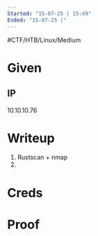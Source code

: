 ```yaml
---
Started: "15-07-25 | 15:49"
Ended: "15-07-25 |"
---
```


#CTF/HTB/Linux/Medium

# Given

## IP
10.10.10.76

# Writeup

1. Rustscan + nmap
2. 

# Creds

# Proof
